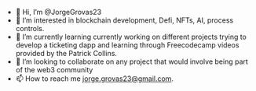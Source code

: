 - 👋 Hi, I’m @JorgeGrovas23
- 👀 I’m interested in blockchain development, Defi, NFTs, AI, process controls.
- 🌱 I’m currently learning  currently working on different projects trying to develop a ticketing dapp and learning through Freecodecamp videos provided by the Patrick Collins. 
- 💞️ I’m looking to collaborate on any project that would involve being part of the web3 community
- 📫 How to reach me jorge.grovas23@gmail.com.
